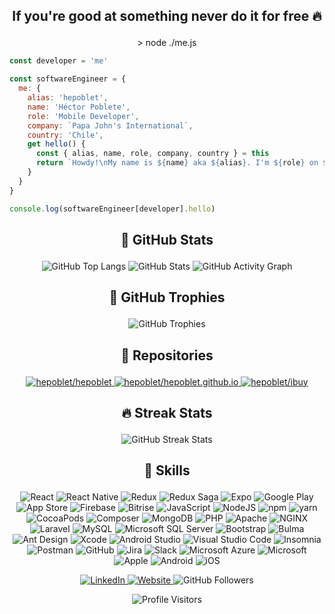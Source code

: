 ## <p align="center">If you're good at something never do it for free 🔥</p>

<p align="center">> node ./me.js</p>

```javascript
const developer = 'me'

const softwareEngineer = {
  me: {
    alias: 'hepoblet',
    name: 'Héctor Poblete',
    role: 'Mobile Developer',
    company: `Papa John's International`,
    country: 'Chile',
    get hello() {
      const { alias, name, role, company, country } = this
      return `Howdy!\nMy name is ${name} aka ${alias}. I'm ${role} on ${company} from ${country} `
    }
  }
}

console.log(softwareEngineer[developer].hello)
```



## <p align="center">🌋 GitHub Stats</p>

<p align="center">
  <!-- https://github.com/anuraghazra/github-readme-stats -->
  <!-- https://github.com/ashutosh00710/github-readme-activity-graph -->
  <img alt="GitHub Top Langs" src="https://github-readme-stats.vercel.app/api/top-langs/?username=hepoblet&layout=compact&langs_count=8&theme=react&hide_border=true"/>
  <img alt="GitHub Stats" src="https://github-readme-stats.vercel.app/api?username=hepoblet&show_icons=true&theme=react&count_private=true&hide_border=true&custom_title=GitHub%20Stats&line_height=24"/>
  <img alt="GitHub Activity Graph" src="https://activity-graph.herokuapp.com/graph?username=hepoblet&bg_color=20232a&color=0fe6fe&line=f7630d&point=fce100&area=false&hide_border=true"/>
</p>



## <p align="center">🥇 GitHub Trophies</p>

<p align="center">
  <!-- https://github.com/ryo-ma/github-profile-trophy -->
  <img alt="GitHub Trophies" src="https://github-profile-trophy.vercel.app/?username=hepoblet&theme=nord&column=6&row=1&margin-w=15&margin-h=10&no-bg=true&no-frame=true"/>
</p>



## <p align="center">🚀 Repositories</p>

<p align="center">
  <!-- https://github.com/anuraghazra/github-readme-stats -->
  <a href="https://github.com/hepoblet/hepoblet">
    <img alt="hepoblet/hepoblet" src="https://github-readme-stats.vercel.app/api/pin/?username=hepoblet&repo=hepoblet&hide_border=true&show_icons=true&theme=react&show_owner=true"/>
  </a>
  <a href="https://github.com/hepoblet/hepoblet.github.io">
    <img alt="hepoblet/hepoblet.github.io" src="https://github-readme-stats.vercel.app/api/pin/?username=hepoblet&repo=hepoblet.github.io&hide_border=true&show_icons=true&theme=react&show_owner=true"/>
  </a>
  <a href="https://github.com/hepoblet/ibuy">
    <img alt="hepoblet/ibuy" src="https://github-readme-stats.vercel.app/api/pin/?username=hepoblet&repo=ibuy&hide_border=true&show_icons=true&theme=react&show_owner=true"/>
  </a>
</p>



## <p align="center">🔥 Streak Stats</p>

<p align="center">
  <!-- https://github.com/DenverCoder1/github-readme-streak-stats -->
  <!-- http://github-readme-streak-stats.herokuapp.com/demo -->
  <img alt="GitHub Streak Stats" src="http://github-readme-streak-stats.herokuapp.com?user=hepoblet&theme=react&hide_border=true&fire=DD2727"/>
</p>



## <p align="center">🎸 Skills</p>

<p align="center">
  <!-- https://shields.io -->
  <!-- https://simpleicons.org -->
  <img alt="React" src="https://img.shields.io/badge/React-202429.svg?style=flat-square&logo=react"/>
  <img alt="React Native" src="https://img.shields.io/badge/React_Native-202429.svg?style=flat-square&logo=react"/>
  <img alt="Redux" src="https://img.shields.io/badge/Redux-202429.svg?style=flat-square&logo=redux&logoColor=7849bc"/>
  <img alt="Redux Saga" src="https://img.shields.io/badge/Redux_Saga-202429.svg?style=flat-square&logo=redux-saga"/>
  <img alt="Expo" src="https://img.shields.io/badge/Expo-202429.svg?style=flat-square&logo=expo"/>
  <img alt="Google Play" src="https://img.shields.io/badge/Google_Play-202429.svg?style=flat-square&logo=google-play"/>
  <img alt="App Store" src="https://img.shields.io/badge/App_Store-202429.svg?style=flat-square&logo=app-store"/>
  <img alt="Firebase" src="https://img.shields.io/badge/Firebase-202429.svg?style=flat-square&logo=firebase"/>
  <img alt="Bitrise" src="https://img.shields.io/badge/Bitrise-202429.svg?style=flat-square&logo=bitrise"/>
  <img alt="JavaScript" src="https://img.shields.io/badge/Javascript-202429.svg?style=flat-square&logo=javascript"/>
  <img alt="NodeJS" src="https://img.shields.io/badge/Node.js-202429.svg?style=flat-square&logo=node-dot-js"/>
  <img alt="npm" src="https://img.shields.io/badge/npm-202429.svg?style=flat-square&logo=npm"/>
  <img alt="yarn" src="https://img.shields.io/badge/yarn-202429.svg?style=flat-square&logo=yarn"/>
  <img alt="CocoaPods" src="https://img.shields.io/badge/CocoaPods-202429.svg?style=flat-square&logo=cocoapods"/>
  <img alt="Composer" src="https://img.shields.io/badge/Composer-202429.svg?style=flat-square&logo=composer"/>
  <img alt="MongoDB" src="https://img.shields.io/badge/MongoDB-202429.svg?style=flat-square&logo=mongodb"/>
  <img alt="PHP" src="https://img.shields.io/badge/PHP-202429.svg?style=flat-square&logo=php"/>
  <img alt="Apache" src="https://img.shields.io/badge/Apache-202429.svg?style=flat-square&logo=apache"/>
  <img alt="NGINX" src="https://img.shields.io/badge/NGINX-202429.svg?style=flat-square&logo=nginx"/>
  <img alt="Laravel" src="https://img.shields.io/badge/Laravel-202429.svg?style=flat-square&logo=laravel"/>
  <img alt="MySQL" src="https://img.shields.io/badge/MySQL-202429.svg?style=flat-square&logo=mysql"/>
  <img alt="Microsoft SQL Server" src="https://img.shields.io/badge/Microsoft_SQL_Server-202429.svg?style=flat-square&logo=mysql"/>
  <img alt="Bootstrap" src="https://img.shields.io/badge/Bootstrap-202429.svg?style=flat-square&logo=bootstrap"/>
  <img alt="Bulma" src="https://img.shields.io/badge/Bulma-202429.svg?style=flat-square&logo=bulma"/>
  <img alt="Ant Design" src="https://img.shields.io/badge/Ant_Design-202429.svg?style=flat-square&logo=ant-design"/>
  <img alt="Xcode" src="https://img.shields.io/badge/Xcode-202429.svg?style=flat-square&logo=xcode"/>
  <img alt="Android Studio" src="https://img.shields.io/badge/Android_Studio-202429.svg?style=flat-square&logo=android-studio"/>
  <img alt="Visual Studio Code" src="https://img.shields.io/badge/Visual_Studio_Code-202429.svg?style=flat-square&logo=visual-studio-code"/>
  <img alt="Insomnia" src="https://img.shields.io/badge/Insomnia-202429.svg?style=flat-square&logo=insomnia"/>
  <img alt="Postman" src="https://img.shields.io/badge/Postman-202429.svg?style=flat-square&logo=postman"/>
  <img alt="GitHub" src="https://img.shields.io/badge/GitHub-202429.svg?style=flat-square&logo=github"/>
  <img alt="Jira" src="https://img.shields.io/badge/Jira-202429.svg?style=flat-square&logo=jira"/>
  <img alt="Slack" src="https://img.shields.io/badge/Slack-202429.svg?style=flat-square&logo=slack"/>
  <img alt="Microsoft Azure" src="https://img.shields.io/badge/Microsoft_Azure-202429.svg?style=flat-square&logo=microsoft-azure"/>
  <img alt="Microsoft" src="https://img.shields.io/badge/Microsoft-202429.svg?style=flat-square&logo=microsoft"/>
  <img alt="Apple" src="https://img.shields.io/badge/Apple-202429.svg?style=flat-square&logo=apple"/>
  <img alt="Android" src="https://img.shields.io/badge/Android-202429.svg?style=flat-square&logo=android"/>
  <img alt="iOS" src="https://img.shields.io/badge/iOS-202429.svg?style=flat-square&logo=ios"/>
</p>



<p align="center">
  <a href="https://www.linkedin.com/in/hepoblet">
    <img alt="LinkedIn" src="https://img.shields.io/badge/LinkedIn-ffffff.svg?&style=flat&logo=linkedin&logoColor=0b65c2"/>
  </a>
  <a href="https://hepoblet.github.io">
    <img alt="Website" src="https://img.shields.io/badge/Website-ffffff.svg?style=flat&logo=google-chrome&logoColor=ff8614"/>
  </a>
  <img alt="GitHub Followers" src="https://img.shields.io/github/followers/hepoblet?style=social&label=Follow"/>
</p>



<p align="center">
  <!-- https://visitor-badge.laobi.icu -->
  <img alt="Profile Visitors" src="https://visitor-badge.laobi.icu/badge?page_id=hepoblet.hepoblet"/>
</p>